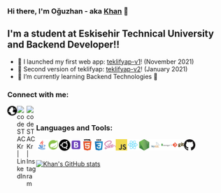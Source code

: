 ### Hi there, I'm Oğuzhan - aka [Khan][website] 👋 

## I'm a student at Eskisehir Technical University and Backend Developer!!

- 🔭 I launched my first web app: [teklifyap-v1][teklifyap-v1]! (November 2021)
- 🔭 Second version of teklifyap: [teklifyap-v2][teklifyap-v2]! (January 2021)
- 🌱 I’m currently learning Backend Technologies 💪

### Connect with me:

[<img align="left" alt="codeSTACKr.com" width="22px" src="https://raw.githubusercontent.com/iconic/open-iconic/master/svg/globe.svg" />][website]
[<img align="left" alt="codeSTACKr | LinkedIn" width="22px" src="https://cdn.jsdelivr.net/npm/simple-icons@v3/icons/linkedin.svg" />][linkedin]
[<img align="left" alt="codeSTACKr | Instagram" width="22px" src="https://cdn.jsdelivr.net/npm/simple-icons@v3/icons/instagram.svg" />][instagram]

<br />

### Languages and Tools:

[<img align="left" alt="Java" width="26px" src="https://raw.githubusercontent.com/lKhanl/lKhanl/master/java.svg?token=AN32QJLMBZ54I3TJVYEAFWLBYOS2E" />][website]
[<img align="left" alt="Spring Framework" width="26px" src="https://raw.githubusercontent.com/lKhanl/lKhanl/master/spring.svg?token=AN32QJPKWML3ZYR7PMTW2GLBYOTEE" />][website]
[<img align="left" alt="ubuntu" width="26px" src="https://raw.githubusercontent.com/lKhanl/lKhanl/master/ubuntu.svg?token=AN32QJMWAX5QOKRQM27ZSATBYOUG4" />][website]
[<img align="left" alt="bootstrap" width="26px" src="https://raw.githubusercontent.com/lKhanl/lKhanl/master/bootstrap.svg?token=AN32QJOHPNVMWOVLVUIIJ6DBYOUEG" />][website]
[<img align="left" alt="HTML5" width="26px" src="https://raw.githubusercontent.com/github/explore/80688e429a7d4ef2fca1e82350fe8e3517d3494d/topics/html/html.png" />][website]
[<img align="left" alt="CSS3" width="26px" src="https://raw.githubusercontent.com/github/explore/80688e429a7d4ef2fca1e82350fe8e3517d3494d/topics/css/css.png" />][website]
[<img align="left" alt="Sass" width="26px" src="https://raw.githubusercontent.com/github/explore/80688e429a7d4ef2fca1e82350fe8e3517d3494d/topics/sass/sass.png" />][website] 
[<img align="left" alt="JavaScript" width="26px" src="https://raw.githubusercontent.com/github/explore/80688e429a7d4ef2fca1e82350fe8e3517d3494d/topics/javascript/javascript.png" />][website]
[<img align="left" alt="React" width="26px" src="https://raw.githubusercontent.com/github/explore/80688e429a7d4ef2fca1e82350fe8e3517d3494d/topics/react/react.png" />][website]
[<img align="left" alt="Node.js" width="26px" src="https://raw.githubusercontent.com/github/explore/80688e429a7d4ef2fca1e82350fe8e3517d3494d/topics/nodejs/nodejs.png" />][website]
[<img align="left" alt="SQL" width="26px" src="https://raw.githubusercontent.com/github/explore/80688e429a7d4ef2fca1e82350fe8e3517d3494d/topics/mysql/mysql.png" />][website]
[<img align="left" alt="MongoDB" width="26px" src="https://raw.githubusercontent.com/github/explore/80688e429a7d4ef2fca1e82350fe8e3517d3494d/topics/mongodb/mongodb.png" />][website]
[<img align="left" alt="Git" width="26px" src="https://raw.githubusercontent.com/github/explore/80688e429a7d4ef2fca1e82350fe8e3517d3494d/topics/git/git.png" />][website]
[<img align="left" alt="GitHub" width="26px" src="https://raw.githubusercontent.com/github/explore/78df643247d429f6cc873026c0622819ad797942/topics/github/github.png" />][website]

[website]: https://me.oguzhanercelik.dev
[instagram]: https://www.instagram.com/oguzhanercelik/
[linkedin]: https://www.linkedin.com/in/oğuzhan-erçelik-62a006174/
[teklifyap-v1]: https://teklifyap-v1.oguzhanercelik.dev/
[teklifyap-v2]: https://teklifyap.oguzhanercelik.dev/

<br /><br />

[![Khan's GitHub stats](https://github-readme-stats.vercel.app/api?username=lKhanl)](https://github.com/anuraghazra/github-readme-stats)
